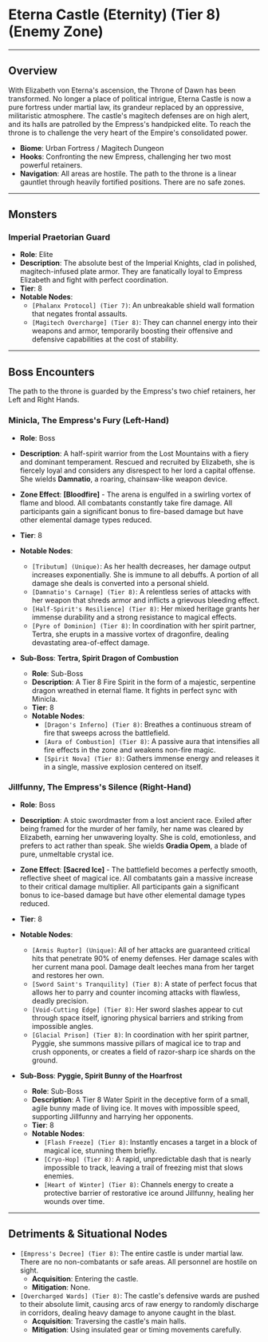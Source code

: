 # Eterna Castle (Eternity) (Tier 8) (Enemy Zone)

---

## Overview
With Elizabeth von Eterna's ascension, the Throne of Dawn has been transformed. No longer a place of political intrigue, Eterna Castle is now a pure fortress under martial law, its grandeur replaced by an oppressive, militaristic atmosphere. The castle's magitech defenses are on high alert, and its halls are patrolled by the Empress's handpicked elite. To reach the throne is to challenge the very heart of the Empire's consolidated power.

- **Biome**: Urban Fortress / Magitech Dungeon
- **Hooks**: Confronting the new Empress, challenging her two most powerful retainers.
- **Navigation**: All areas are hostile. The path to the throne is a linear gauntlet through heavily fortified positions. There are no safe zones.

---

## Monsters

### Imperial Praetorian Guard
*   **Role**: Elite
*   **Description**: The absolute best of the Imperial Knights, clad in polished, magitech-infused plate armor. They are fanatically loyal to Empress Elizabeth and fight with perfect coordination.
*   **Tier**: 8
*   **Notable Nodes**:
    *   `[Phalanx Protocol] (Tier 7)`: An unbreakable shield wall formation that negates frontal assaults.
    *   `[Magitech Overcharge] (Tier 8)`: They can channel energy into their weapons and armor, temporarily boosting their offensive and defensive capabilities at the cost of stability.

---

## Boss Encounters

The path to the throne is guarded by the Empress's two chief retainers, her Left and Right Hands.

### Minicla, The Empress's Fury (Left-Hand)
*   **Role**: Boss
*   **Description**: A half-spirit warrior from the Lost Mountains with a fiery and dominant temperament. Rescued and recruited by Elizabeth, she is fiercely loyal and considers any disrespect to her lord a capital offense. She wields **Damnatio**, a roaring, chainsaw-like weapon device.
*   **Zone Effect**: **[Bloodfire]** - The arena is engulfed in a swirling vortex of flame and blood. All combatants constantly take fire damage. All participants gain a significant bonus to fire-based damage but have other elemental damage types reduced.
*   **Tier**: 8
*   **Notable Nodes**:
    *   `[Tributum] (Unique)`: As her health decreases, her damage output increases exponentially. She is immune to all debuffs. A portion of all damage she deals is converted into a personal shield.
    *   `[Damnatio's Carnage] (Tier 8)`: A relentless series of attacks with her weapon that shreds armor and inflicts a grievous bleeding effect.
    *   `[Half-Spirit's Resilience] (Tier 8)`: Her mixed heritage grants her immense durability and a strong resistance to magical effects.
    *   `[Pyre of Dominion] (Tier 8)`: In coordination with her spirit partner, Tertra, she erupts in a massive vortex of dragonfire, dealing devastating area-of-effect damage.

*   **Sub-Boss**: **Tertra, Spirit Dragon of Combustion**
    *   **Role**: Sub-Boss
    *   **Description**: A Tier 8 Fire Spirit in the form of a majestic, serpentine dragon wreathed in eternal flame. It fights in perfect sync with Minicla.
    *   **Tier**: 8
    *   **Notable Nodes**:
        *   `[Dragon's Inferno] (Tier 8)`: Breathes a continuous stream of fire that sweeps across the battlefield.
        *   `[Aura of Combustion] (Tier 8)`: A passive aura that intensifies all fire effects in the zone and weakens non-fire magic.
        *   `[Spirit Nova] (Tier 8)`: Gathers immense energy and releases it in a single, massive explosion centered on itself.

### Jillfunny, The Empress's Silence (Right-Hand)
*   **Role**: Boss
*   **Description**: A stoic swordmaster from a lost ancient race. Exiled after being framed for the murder of her family, her name was cleared by Elizabeth, earning her unwavering loyalty. She is cold, emotionless, and prefers to act rather than speak. She wields **Gradia Opem**, a blade of pure, unmeltable crystal ice.
*   **Zone Effect**: **[Sacred Ice]** - The battlefield becomes a perfectly smooth, reflective sheet of magical ice. All combatants gain a massive increase to their critical damage multiplier. All participants gain a significant bonus to ice-based damage but have other elemental damage types reduced.
*   **Tier**: 8
*   **Notable Nodes**:
    *   `[Armis Ruptor] (Unique)`: All of her attacks are guaranteed critical hits that penetrate 90% of enemy defenses. Her damage scales with her current mana pool. Damage dealt leeches mana from her target and restores her own.
    *   `[Sword Saint's Tranquility] (Tier 8)`: A state of perfect focus that allows her to parry and counter incoming attacks with flawless, deadly precision.
    *   `[Void-Cutting Edge] (Tier 8)`: Her sword slashes appear to cut through space itself, ignoring physical barriers and striking from impossible angles.
    *   `[Glacial Prison] (Tier 8)`: In coordination with her spirit partner, Pyggie, she summons massive pillars of magical ice to trap and crush opponents, or creates a field of razor-sharp ice shards on the ground.

*   **Sub-Boss**: **Pyggie, Spirit Bunny of the Hoarfrost**
    *   **Role**: Sub-Boss
    *   **Description**: A Tier 8 Water Spirit in the deceptive form of a small, agile bunny made of living ice. It moves with impossible speed, supporting Jillfunny and harrying her opponents.
    *   **Tier**: 8
    *   **Notable Nodes**:
        *   `[Flash Freeze] (Tier 8)`: Instantly encases a target in a block of magical ice, stunning them briefly.
        *   `[Cryo-Hop] (Tier 8)`: A rapid, unpredictable dash that is nearly impossible to track, leaving a trail of freezing mist that slows enemies.
        *   `[Heart of Winter] (Tier 8)`: Channels energy to create a protective barrier of restorative ice around Jillfunny, healing her wounds over time.

---

## Detriments & Situational Nodes

*   `[Empress's Decree] (Tier 8)`: The entire castle is under martial law. There are no non-combatants or safe areas. All personnel are hostile on sight.
    *   **Acquisition**: Entering the castle.
    - **Mitigation**: None.
*   `[Overcharged Wards] (Tier 8)`: The castle's defensive wards are pushed to their absolute limit, causing arcs of raw energy to randomly discharge in corridors, dealing heavy damage to anyone caught in the blast.
    *   **Acquisition**: Traversing the castle's main halls.
    *   **Mitigation**: Using insulated gear or timing movements carefully.
